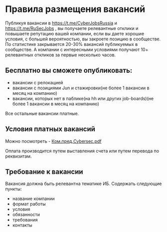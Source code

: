 # Правила размещения вакансий

Публикуя вакансии в https://t.me/CyberJobsRussia и https://t.me/RuSecJobs , вы получаете релевантные отклики и повышаете репутацию вашей компании, если вы даете хорошие условия, с большей вероятностью, вы закроете позицию
в сообществе. По статистике закрывается 20-30% вакансий публикуемых в сообществе.
А компании с интересными условиями получают 10+ релевантных откликов за первые несколько часов.

## **Бесплатно** вы сможете опубликовать: 
- вакансии с релокацией
- вакансии с позициями Jun и стажировки(не более 1 вакансии в месяц на компанию)
- вакансии, которых нет в паблике(на hh или других job-boards)(не более 1 вакансии в месяц на компанию)


Все остальные вакансии платные.

## Условия платных вакансий
Можно посмотреть -  [Ком.пред.Cybersec.pdf](https://github.com/cyberjobsrussia/jobspostingrules/files/10951004/Cybersec.pdf)


Оплата производится путем выставления счета или путем перевода по реквизитам.

## **Требование к вакансии**
Вакансия должна быть релевантна тематике ИБ.
Содержать следующие пункты:
 - название компании
 - формат работы
 - условия 
 - обязанности 
 - требования
 - контакты 
